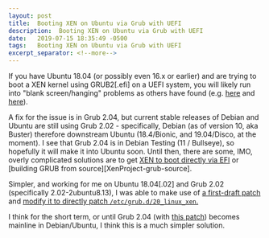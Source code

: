 ```yaml
---
layout: post
title:  Booting XEN on Ubuntu via Grub with UEFI
description:  Booting XEN on Ubuntu via Grub with UEFI
date:   2019-07-15 18:35:49 -0500
tags:   Booting XEN on Ubuntu via Grub with UEFI
excerpt_separator: <!--more-->
---
```


If you have Ubuntu 18.04 (or possibly even 16.x or earlier) and are trying to boot a XEN kernel using GRUB2[.efi] on a UEFI system, you will likely run into "blank screen/hanging" problems as others have found (e.g. [here][issue-ubuntuforums] and [here][issue-nabble]).
<!--more-->

A fix for the issue is in Grub 2.04, but current stable releases of Debian and Ubuntu are still using Grub 2.02 - specifically, Debian (as of version 10, aka Buster) therefore downstream Ubuntu (18.4/Bionic, and 19.04/Disco, at the moment).  I see that Grub 2.04 is in Debian Testing (11 / Bullseye), so hopefully it will make it into Ubuntu soon.  Until then, there are some, IMO, overly complicated solutions are to get [XEN to boot directly via EFI][XenProject-EFI-Boot] or [building GRUB from source][XenProject-grub-source].

Simpler, and working for me on Ubuntu 18.04[.02] and Grub 2.02 (specifically 2.02-2ubuntu8.13), I was able to make use of [a first-draft patch][grub-patch-v1] and [modify it to directly patch `/etc/grub.d/20_linux_xen`.][modified-patch]

I think for the short term, or until Grub 2.04 (with [this patch][grub-patch-git]) becomes mainline in Debian/Ubuntu, I think this is a much simpler solution.

[issue-ubuntuforums]: https://ubuntuforums.org/showthread.php?t=2413434
[issue-nabble]: http://xen.1045712.n5.nabble.com/EFI-boot-unsuccessful-with-Ubuntu-18-04-dom0-tp5744870p5744905.html
[XenProject-EFI-Boot]: https://wiki.xenproject.org/wiki/Xen_EFI#Xen_as_EFI_binary_.28loading.29
[XenProject-grub-boot]: https://wiki.xenproject.org/wiki/Xen_EFI#Xen_as_gz_binary
[grub-patch-v1]: https://lists.xen.org/archives/html/xen-devel/2017-03/txtCeHTNmz1hZ.txt
[grub-patch-git]: http://git.savannah.gnu.org/cgit/grub.git/commit/?id=b4d709b6ee789cdaf3fa7a80fd90c721a16f48c2
[modified-patch]: ../files/20_linux_xen.patch
